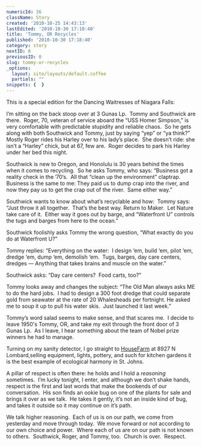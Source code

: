 ```yaml
---
numericId: 36
className: Story
created: '2010-10-25 14:43:13'
lastEdited: '2010-10-30 17:18:40'
title: 'Tommy, OR Recycles'
published: '2010-10-30 17:18:40'
category: story
nextID: 0
previousID: 0
slug: tommy-or-recycles
_options:
  layout: site/layouts/default.coffee
  partials: ""
snippets: {  }
---
```

This is a special edition for the Dancing Waitresses of Niagara Falls:

  
I&rsquo;m sitting on the back stoop over at 3 Gunas Lp.&nbsp; Tommy and Southwick are there.&nbsp; Roger, 70, veteran of service aboard the &ldquo;USS Homer Simpson,&rdquo; is very comfortable with predictable stupidity and reliable chaos.&nbsp; So he gets along with both Southwick and Tommy, just by saying &ldquo;yep&rdquo; or &ldquo;ya think?&rdquo; Mostly Roger rides his Harley over to his lady&rsquo;s place.&nbsp; She doesn&rsquo;t ride: she isn&rsquo;t a &ldquo;Harley&rdquo; chick, but at 67, few are.&nbsp; Roger decides to park his Harley under her bed this night.

Southwick is new to Oregon, and Honolulu is 30 years behind the times when it comes to recycling.&nbsp; So he asks Tommy, who says: &ldquo;Business got a reality check in the &rsquo;70&rsquo;s.&nbsp; All that &ldquo;clean up the environment&rdquo; claptrap.&nbsp; Business is the same to me: They paid us to dump crap into the river, and now they pay us to get the crap out of the river.&nbsp; Same either way.&rdquo;

Southwick wants to know about what&rsquo;s recyclable and how:&nbsp; Tommy says: &ldquo;Just throw it all together.&nbsp; That&rsquo;s the best way. Return to Maker.&nbsp; Let Nature take care of it.&nbsp; Either way it goes out by barge, and &ldquo;Waterfront U&rdquo; controls the tugs and barges from here to the ocean.&rdquo;

Southwick foolishly asks Tommy the wrong question, &ldquo;What exactly do you do at Waterfront U?&rdquo;

Tommy replies: &ldquo;Everything on the water:&nbsp; I design &lsquo;em, build &lsquo;em, pilot &lsquo;em, dredge &lsquo;em, dump &lsquo;em, demolish &lsquo;em.&nbsp; Tugs, barges, day care centers, dredges &mdash; Anything that takes brains and muscle on the water.&rdquo;

Southwick asks: &ldquo;Day care centers?&nbsp; Food carts, too?&rdquo;

Tommy looks away and changes the subject: &ldquo;The Old Man always asks ME to do the hard jobs.&nbsp; I had to design a 300 foot dredge that could separate gold from seawater at the rate of 20 Whalesheads per fortnight. He asked me to soup it up to pull his water skis.&nbsp; Just launched it last week.&rdquo;

Tommy&rsquo;s word salad seems to make sense, and that scares me.&nbsp; I decide to leave 1950's Tommy, OR, and take my exit through the front door of 3 Gunas Lp.&nbsp; As I leave, I hear something about the team of Nobel prize winners he had to manage.

Turning on my sanity detector, I go straight to&nbsp;[HouseFarm][0]&nbsp;at 8927 N Lombard,selling equipment, lights, pottery, and such for kitchen gardens it is&nbsp;the best example of ecological harmony in St. Johns.

A pillar of respect is often there: he holds and I hold a _reasoning_ sometimes.&nbsp; I&rsquo;m lucky tonight, I enter, and although we don&rsquo;t shake hands, respect is the first and last words that make the bookends of our conversation.&nbsp; His son finds an ookie bug on one of the plants for sale and brings it over as we talk.&nbsp; He takes it gently, it&rsquo;s not an inside kind of bug, and takes it outside so it may continue on it&rsquo;s path.

We talk higher reasoning.&nbsp; Each of us is on our path, we come from yesterday and move through today.&nbsp; We move forward or not according to our own choice and power.&nbsp; Where each of us are on our path is not known to others.&nbsp; Southwick, Roger, and Tommy, too.&nbsp; Church is over.&nbsp; Respect.



[0]: http://www.housefarmoregon.com